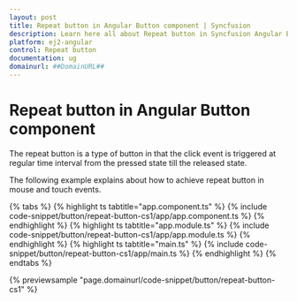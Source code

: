 ```yaml
---
layout: post
title: Repeat button in Angular Button component | Syncfusion
description: Learn here all about Repeat button in Syncfusion Angular Button component of Syncfusion Essential JS 2 and more.
platform: ej2-angular
control: Repeat button 
documentation: ug
domainurl: ##DomainURL##
---
```


# Repeat button in Angular Button component

The repeat button is a type of button in that the click event is triggered at regular time
interval from the pressed state till the released state.

The following example explains about how to achieve repeat button in mouse and touch events.

{% tabs %}
{% highlight ts tabtitle="app.component.ts" %}
{% include code-snippet/button/repeat-button-cs1/app/app.component.ts %}
{% endhighlight %}
{% highlight ts tabtitle="app.module.ts" %}
{% include code-snippet/button/repeat-button-cs1/app/app.module.ts %}
{% endhighlight %}
{% highlight ts tabtitle="main.ts" %}
{% include code-snippet/button/repeat-button-cs1/app/main.ts %}
{% endhighlight %}
{% endtabs %}
  
{% previewsample "page.domainurl/code-snippet/button/repeat-button-cs1" %}